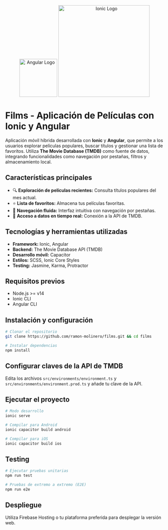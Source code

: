 <center>
  <a href="https://angular.io/" target="blank"><img src="https://angular.io/assets/images/logos/angular/angular.svg" width="120" alt="Angular Logo" /></a>
  <a href="https://ionicframework.com/" target="blank"><img src="https://upload.wikimedia.org/wikipedia/commons/thumb/d/d1/Ionic_Logo.svg/1280px-Ionic_Logo.svg.png" width="290" alt="Ionic Logo" /></a>
</center>

# Films - Aplicación de Películas con Ionic y Angular

Aplicación móvil híbrida desarrollada con **Ionic** y **Angular**, que permite a los usuarios explorar películas populares, buscar títulos y gestionar una lista de favoritos. Utiliza **The Movie Database (TMDB)** como fuente de datos, integrando funcionalidades como navegación por pestañas, filtros y almacenamiento local.

## **Características principales**
- 🔍 **Exploración de películas recientes:** Consulta títulos populares del mes actual.
- ⭐ **Lista de favoritos:** Almacena tus películas favoritas.
- 🧭 **Navegación fluida:** Interfaz intuitiva con navegación por pestañas.
- 📶 **Acceso a datos en tiempo real:** Conexión a la API de TMDB.

## **Tecnologías y herramientas utilizadas**
- **Framework:** Ionic, Angular
- **Backend:** The Movie Database API (TMDB)
- **Desarrollo móvil:** Capacitor
- **Estilos:** SCSS, Ionic Core Styles
- **Testing:** Jasmine, Karma, Protractor

## **Requisitos previos**
- Node.js >= v14
- Ionic CLI
- Angular CLI

## **Instalación y configuración**

```bash
# Clonar el repositorio
git clone https://github.com/ramon-molinero/films.git && cd films

# Instalar dependencias
npm install

```

## **Configurar claves de la API de TMDB**
Edita los archivos `src/environments/environment.ts` y `src/environments/environment.prod.ts` y añade tu clave de la API.

## **Ejecutar el proyecto**

```bash
# Modo desarrollo
ionic serve

# Compilar para Android
ionic capacitor build android

# Compilar para iOS
ionic capacitor build ios
```

## **Testing**

```bash
# Ejecutar pruebas unitarias
npm run test

# Pruebas de extremo a extremo (E2E)
npm run e2e
```

## **Despliegue**
Utiliza Firebase Hosting o tu plataforma preferida para desplegar la versión web.
